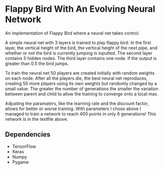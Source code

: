 # Flappy Bird With An Evolving Neural Network
An implementation of Flappy Bird where a neural net takes control.

A simple neural net with 3 layers is trained to play flappy bird.
In the first layer, the vertical height of the bird, the vertical height of the next pipe, and whether or not the bird is currently jumping is inputted.
The second layer contains 5 hidden nodes.
The third layer contains one node. If the output is greater than 0.5 the bird jumps.

To train the neural net 50 players are created initially with random weights on each node. After all the players die, the best neural net
reproduces, creating 50 more players using its own weights but randomly changed by a small value. The greater the number of generations the smaller the variation
between parent and child to allow the training to converge onto a local max.

Adjusting the paramaters, like the learning rate and the discount factor, allows for better or worse training. With parameters I chose above
I managed to train a network to reach 400 points in only 6 generations! This network is in the textfile above.

## Dependencies
- TensorFlow
- Keras
- Numpy
- Pygame
